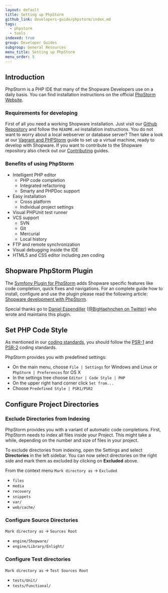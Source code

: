 ```yaml
---
layout: default
title: Setting up PhpStorm
github_link: developers-guide/phpstorm/index.md
tags:
  - phpstorm
  - tools
indexed: true
group: Developer Guides
subgroup: General Resources
menu_title: Setting up PhpStorm
menu_order: 5
---
```


<div class="toc-list"></div>

## Introduction

PhpStorm is a PHP IDE that many of the Shopware Developers use on a daily basis.
You can find installation instructions on the official [PhpStorm Website](https://www.jetbrains.com/phpstorm/).

### Requirements for developing

First of all you need a working Shopware installation. Just visit our [Github Repository](https://github.com/shopware/shopware) 
and follow the `README.md` installation instructions. You do not want to worry about a local webserver or database server?
Then take a look at our [Vagrant and PHPStorm](/developers-guide/vagrant-phpstorm/) guide to set up a virtual
machine, ready to develop with Shopware. If you want to contribute to the Shopware repository also check out our
[Contributing](/contributing/) guides.


### Benefits of using PhpStorm

- Intelligent PHP editor
  - PHP code completion
  - Integrated refactoring
  - Smarty and PHPDoc support
- Easy installation
  - Cross platform
  - Individual project settings
- Visual PHPUnit test runner
- VCS support
  - SVN
  - Git
  - Mercurial
  - Local history
- FTP and remote synchronization
- Visual debugging inside the IDE
- HTML5 and CSS editor including zen coding

## Shopware PhpStorm Plugin

The [Symfony Plugin for PhpStorm](https://plugins.jetbrains.com/plugin/7219) adds Shopware specific features like code completion, quick fixes and navigations.
For an complete guide how to install, configure and use the plugin please read the following article: [Shopware development with PhpStorm](https://confluence.jetbrains.com/display/PhpStorm/Shopware+development+with+PhpStorm).

Special thanks go to [Daniel Espendiller](https://github.com/haehnchen/) ([@BigHaehnchen on Twitter](https://twitter.com/bighaehnchen)) who wrote and maintains this plugin.

## Set PHP Code Style

As mentioned in our [coding standards](/developers-guide/coding-standards/), you should follow the [PSR-1](https://github.com/php-fig/fig-standards/blob/master/accepted/PSR-1-basic-coding-standard.md) and [PSR-2](https://github.com/php-fig/fig-standards/blob/master/accepted/PSR-2-coding-style-guide.md) coding standards. 

PhpStorm provides you with predefined settings:

- On the main menu, choose `File | Settings` for Windows and Linux or `PhpStorm | Preferences` for OS X
- In the settings tree choose `Editor | Code Style | PHP`
- On the upper right hand corner click `Set from...`
- Choose `Predefined Style | PSR1/PSR2`

## Configure Project Directories

### Exclude Directories from Indexing

PhpStorm provides you with a variant of automatic code completions. First, PhpStorm needs to index all files inside your Project. This might take a while, depending on the number and size of files in your project.

To exclude directories from indexing, open the Settings and select **Directories** in the left sidebar.
 You can now select directories on the right side and mark them as excluded by clicking on **Excluded** above.

From the context menu `Mark directory as` -> `Excluded`

- `files`
- `media`
- `recovery`
- `snippets`
- `var/`
- `web/cache/`

### Configure Source Directories

`Mark directory as` -> `Sources Root`

- `engine/Shopware/`
- `engine/Library/Enlight/`

### Configure Test directories 

`Mark directory as` -> `Test Sources Root`

- `tests/Unit/`
- `tests/Functional/`

